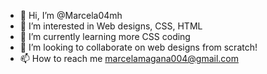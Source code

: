 - 👋 Hi, I’m @Marcela04mh
- 👀 I’m interested in Web designs, CSS, HTML
- 🌱 I’m currently learning more CSS coding
- 💞️ I’m looking to collaborate on web designs from scratch!
- 📫 How to reach me marcelamagana004@gmail.com

<!---
Marcela04mh/Marcela04mh is a ✨ special ✨ repository because its `README.md` (this file) appears on your GitHub profile.
You can click the Preview link to take a look at your changes.
--->
